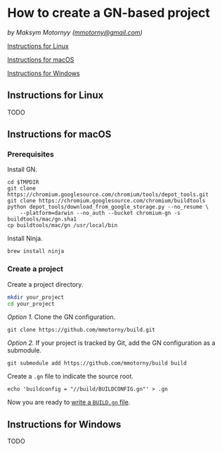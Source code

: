 # How to create a GN-based project

*by Maksym Motornyy (mmotorny@gmail.com)*



[Instructions for Linux](#instructions-for-linux)

[Instructions for macOS](#instructions-for-macos)

[Instructions for Windows](#instructions-for-windows)



## Instructions for Linux

TODO



## Instructions for macOS

### Prerequisites

Install GN.

```shell
cd $TMPDIR
git clone https://chromium.googlesource.com/chromium/tools/depot_tools.git
git clone https://chromium.googlesource.com/chromium/buildtools
python depot_tools/download_from_google_storage.py --no_resume \
    --platform=darwin --no_auth --bucket chromium-gn -s buildtools/mac/gn.sha1
cp buildtools/mac/gn /usr/local/bin
```

Install Ninja.

```shell
brew install ninja
```

### Create a project

Create a project directory.

```sh
mkdir your_project
cd your_project
```

*Option 1.* Clone the GN configuration.

```shell
git clone https://github.com/mmotorny/build.git
```

*Option 2.* If your project is tracked by Git, add the GN configuration as a submodule.

```shell
git submodule add https://github.com/mmotorny/build build
```

Create a `.gn` file to indicate the source root.

```shell
echo 'buildconfig = "//build/BUILDCONFIG.gn"' > .gn
```

Now you are ready to [write a `BUILD.gn` file](https://chromium.googlesource.com/chromium/src/tools/gn/+/HEAD/docs/quick_start.md#adding-a-build-file).



## Instructions for Windows

TODO